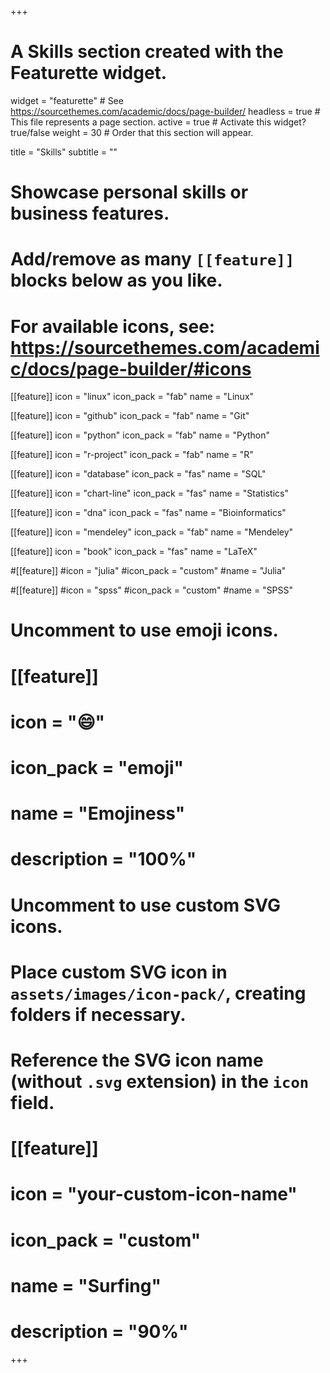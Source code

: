 +++
# A Skills section created with the Featurette widget.
widget = "featurette"  # See https://sourcethemes.com/academic/docs/page-builder/
headless = true  # This file represents a page section.
active = true  # Activate this widget? true/false
weight = 30  # Order that this section will appear.

title = "Skills"
subtitle = ""

# Showcase personal skills or business features.
# 
# Add/remove as many `[[feature]]` blocks below as you like.
# 
# For available icons, see: https://sourcethemes.com/academic/docs/page-builder/#icons

[[feature]]
  icon = "linux"
  icon_pack = "fab"
  name = "Linux"

[[feature]]
  icon = "github"
  icon_pack = "fab"
  name = "Git"
 
[[feature]]
  icon = "python"
  icon_pack = "fab"
  name = "Python"

[[feature]]
  icon = "r-project"
  icon_pack = "fab"
  name = "R"
 
[[feature]]
  icon = "database"
  icon_pack = "fas"
  name = "SQL"
   

[[feature]]
  icon = "chart-line"
  icon_pack = "fas"
  name = "Statistics"

 [[feature]]
  icon = "dna"
  icon_pack = "fas"
  name = "Bioinformatics"

 [[feature]]
  icon = "mendeley"
  icon_pack = "fab"
  name = "Mendeley"

 [[feature]]
  icon = "book"
  icon_pack = "fas"
  name = "LaTeX"


 #[[feature]]
  #icon = "julia"
  #icon_pack = "custom"
  #name = "Julia"


 #[[feature]]
  #icon = "spss"
  #icon_pack = "custom"
  #name = "SPSS"


# Uncomment to use emoji icons.
# [[feature]]
#  icon = ":smile:"
#  icon_pack = "emoji"
#  name = "Emojiness"
#  description = "100%"  

# Uncomment to use custom SVG icons.
# Place custom SVG icon in `assets/images/icon-pack/`, creating folders if necessary.
# Reference the SVG icon name (without `.svg` extension) in the `icon` field.
# [[feature]]
#  icon = "your-custom-icon-name"
#  icon_pack = "custom"
#  name = "Surfing"
#  description = "90%"

+++
